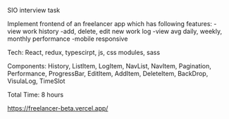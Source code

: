 SIO interview task

Implement frontend of an freelancer app which has following features:
-view work history
-add, delete, edit new work log
-view avg daily, weekly, monthly performance
-mobile responsive

Tech: React, redux, typescirpt, js, css modules, sass

Components:
History, ListItem, LogItem, NavList, NavItem, Pagination, Performance, ProgressBar, EditItem, AddItem, DeleteItem, BackDrop, VisulaLog, TimeSlot

Total Time: 8 hours

https://freelancer-beta.vercel.app/
